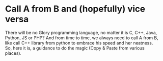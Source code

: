 # Call A from B and (hopefully) vice versa

There will be no Glory programming language, no matter it is C, C++, Java, Python, JS or PHP? And from time to time, we always need to call A from B, like call C++ library from python to embrace his speed and her neatness. So, here it is, a guidance to do the magic (Copy & Paste from various places).